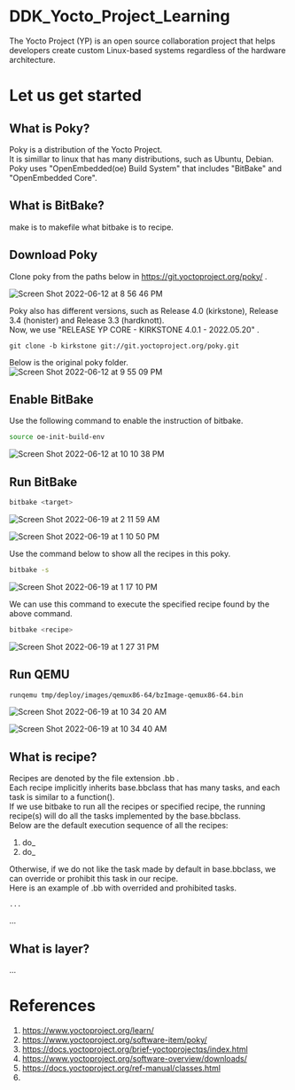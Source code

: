 # DDK_Yocto_Project_Learning
The Yocto Project (YP) is an open source collaboration project that helps developers create custom Linux-based systems regardless of the hardware architecture.

# Let us get started

## What is Poky?
Poky is a distribution of the Yocto Project.</br>
It is simillar to linux that has many distributions, such as Ubuntu, Debian. </br>
Poky uses "OpenEmbedded(oe) Build System" that includes "BitBake" and "OpenEmbedded Core". </br>

## What is BitBake?
make is to makefile what bitbake is to recipe. </br>

## Download Poky
Clone poky from the paths below in https://git.yoctoproject.org/poky/ . </br>

![Screen Shot 2022-06-12 at 8 56 46 PM](https://user-images.githubusercontent.com/67073582/173234328-8912380c-743b-4a31-8814-5de7b844441f.png) </br>

Poky also has different versions, such as Release 4.0 (kirkstone), Release 3.4 (honister) and Release 3.3 (hardknott). </br>
Now, we use "RELEASE YP CORE - KIRKSTONE 4.0.1 - 2022.05.20" . </br>
```git
git clone -b kirkstone git://git.yoctoproject.org/poky.git
```

Below is the original poky folder. </br>
![Screen Shot 2022-06-12 at 9 55 09 PM](https://user-images.githubusercontent.com/67073582/173236667-ab4032fa-6053-4a67-a886-63299ee1aee9.png)

## Enable BitBake
Use the following command to enable the instruction of bitbake. </br>
```sh
source oe-init-build-env
```

![Screen Shot 2022-06-12 at 10 10 38 PM](https://user-images.githubusercontent.com/67073582/173237300-11102460-dcc3-46d5-8154-3d0d85a7ed2e.png)


## Run BitBake
```sh
bitbake <target>
```
![Screen Shot 2022-06-19 at 2 11 59 AM](https://user-images.githubusercontent.com/67073582/174451278-e5262ef2-7bbf-4c9f-aecc-5e101e9893a1.png)

![Screen Shot 2022-06-19 at 1 10 50 PM](https://user-images.githubusercontent.com/67073582/174466913-b0454124-394c-4825-9f0a-7dffe0764138.png)

Use the command below to show all the recipes in this poky. </br>
```sh
bitbake -s 
```

![Screen Shot 2022-06-19 at 1 17 10 PM](https://user-images.githubusercontent.com/67073582/174467030-5bee5cf5-79c9-483e-a2de-983fe9ea884e.png)

We can use this command to execute the specified recipe found by the above command. </br>

```sh
bitbake <recipe>
```
![Screen Shot 2022-06-19 at 1 27 31 PM](https://user-images.githubusercontent.com/67073582/174467233-b39475b8-8fb5-446d-af2b-1b0bdadaa9af.png)

## Run QEMU
```sh
runqemu tmp/deploy/images/qemux86-64/bzImage-qemux86-64.bin
```

![Screen Shot 2022-06-19 at 10 34 20 AM](https://user-images.githubusercontent.com/67073582/174466862-00af12c4-87b1-4c94-bb2a-dc037253df43.png)

![Screen Shot 2022-06-19 at 10 34 40 AM](https://user-images.githubusercontent.com/67073582/174466865-328c6fb2-aae6-41f0-8fca-0fe157905746.png)

## What is recipe?
Recipes are denoted by the file extension .bb . </br>
Each recipe implicitly inherits base.bbclass that has many tasks, and each task is similar to a function(). </br>
If we use bitbake to run all the recipes or specified recipe, the running recipe(s) will do all the tasks implemented by the base.bbclass. </br>
Below are the default execution sequence of all the recipes: </br>
1. do_
2. do_

Otherwise, if we do not like the task made by default in base.bbclass, we can override or prohibit this task in our recipe. </br>
Here is an example of .bb with overrided and prohibited tasks. </br>

```bb
...
```

... </br>

## What is layer?
... </br>

# References
1. https://www.yoctoproject.org/learn/
2. https://www.yoctoproject.org/software-item/poky/
3. https://docs.yoctoproject.org/brief-yoctoprojectqs/index.html
4. https://www.yoctoproject.org/software-overview/downloads/
5. https://docs.yoctoproject.org/ref-manual/classes.html
6. 

